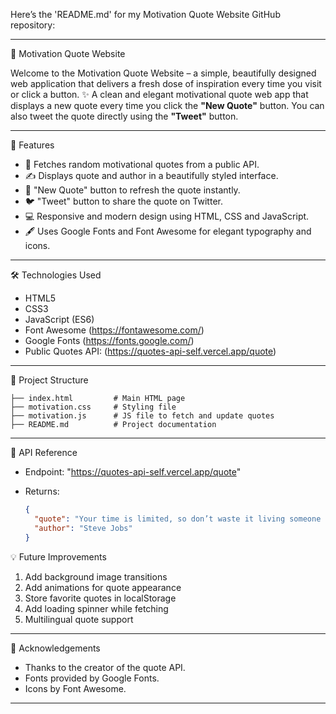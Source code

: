 Here’s the 'README.md' for my Motivation Quote Website GitHub repository:

---

🌟 Motivation Quote Website

Welcome to the Motivation Quote Website – a simple, beautifully designed web application that delivers a fresh dose of inspiration every time you visit or click a button. ✨
A clean and elegant motivational quote web app that displays a new quote every time you click the **"New Quote"** button. You can also tweet the quote directly using the **"Tweet"** button.

---

🚀 Features

* 🎯 Fetches random motivational quotes from a public API.
* ✍️ Displays quote and author in a beautifully styled interface.
* 🔁 "New Quote" button to refresh the quote instantly.
* 🐦 "Tweet" button to share the quote on Twitter.
* 💻 Responsive and modern design using HTML, CSS and JavaScript.
* 🖋️ Uses Google Fonts and Font Awesome for elegant typography and icons.

---

🛠️ Technologies Used

* HTML5
* CSS3
* JavaScript (ES6)
* Font Awesome (https://fontawesome.com/)
* Google Fonts (https://fonts.google.com/)
* Public Quotes API: (https://quotes-api-self.vercel.app/quote)

---

📂 Project Structure

```
├── index.html         # Main HTML page
├── motivation.css     # Styling file
├── motivation.js      # JS file to fetch and update quotes
├── README.md          # Project documentation
```

---

📡 API Reference

* Endpoint: "https://quotes-api-self.vercel.app/quote"
* Returns:

  ```json
  {
    "quote": "Your time is limited, so don’t waste it living someone else’s life.",
    "author": "Steve Jobs"
  }
  ```
  
💡 Future Improvements 

  1. Add background image transitions
  2. Add animations for quote appearance
  3. Store favorite quotes in localStorage
  4. Add loading spinner while fetching
  5. Multilingual quote support

---

📢 Acknowledgements

* Thanks to the creator of the quote API.
* Fonts provided by Google Fonts.
* Icons by Font Awesome.

---
